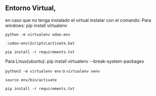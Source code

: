 ## Entorno Virtual, 
en caso que no tenga instalado el virtual instalar con el comando:
Para windows: pip install virtualenv

`python -m virtualenv odoo-env`

`.\odoo-env\Scripts\activate.bat`

`pip install -r requirements.txt`


Para Linux(ubuntu): pip install virtualenv --break-system-packages

`python3 -m virtualenv env`   o  `virtualenv venv`
 
`source env/bin/activate`

`pip install -r requirements.txt`